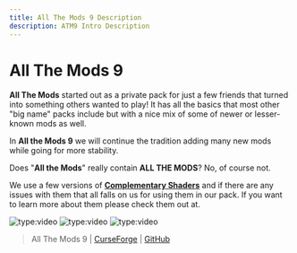 ```yaml
---
title: All The Mods 9 Description
description: ATM9 Intro Description
---  
```


# All The Mods 9

**All The Mods** started out as a private pack for just a few friends that turned into something others wanted to play! It has all the basics that most other "big name" packs include but with a nice mix of some of newer or lesser-known mods as well. 

In **All the Mods 9** we will continue the tradition adding many new mods while going for more stability.

Does "**All the Mods**" really contain **ALL THE MODS**? No, of course not.

We use a few versions of **[Complementary Shaders](https://www.complementary.dev)** and if there are any issues with them that all falls on us for using them in our pack. If you want to learn more about them please check them out at.

![type:video](https://youtube.com/embed/uGO90Cg7M2k)
![type:video](https://youtube.com/embed/S4zy6qQWq8U)
![type:video](https://youtube.com/embed/pugmsBEagBk)

> All The Mods 9 | [CurseForge](https://legacy.curseforge.com/minecraft/modpacks/all-the-mods-9) | [GitHub](https://github.com/AllTheMods/ATM-9)
